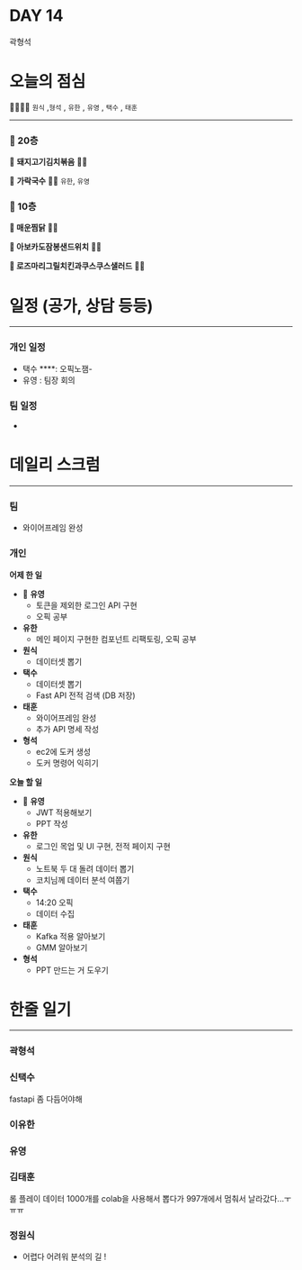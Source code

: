 # DAY 14

곽형석 

# 오늘의 점심

👨‍👩‍👧‍👧   `원식` ,`형석` , `유한` , `유영` , `택수` , `태훈`

---

### 🍲 20층

🥘 ****돼지고기김치볶음**** 👋🏻  

🍜 ****가락국수**** 👋🏻   `유한`, `유영`

### 🥗 10층

**🍱 매운찜닭** 👋🏻 

**🥪 아보카도잠봉샌드위치** 👋🏻 

**🥗 로즈마리그릴치킨과쿠스쿠스샐러드** 👋🏻

# 일정 (공가, 상담 등등)

---

### 개인 일정

- 택수 ****: 오픽노잼-
- 유영 : 팀장 회의

### 팀 일정

- 

# 데일리 스크럼

---

### 팀

- 와이어프레임 완성

### 개인

**어제 한 일**

- 🐰 **유영**
    - 토큰을 제외한 로그인 API 구현
    - 오픽 공부
- **유한**
    - 메인 페이지 구현한 컴포넌트 리팩토링, 오픽 공부
- **원식**
    - 데이터셋 뽑기
- **택수**
    - 데이터셋 뽑기
    - Fast API 전적 검색 (DB 저장)
- **태훈**
    - 와이어프레임 완성
    - 추가 API 명세 작성
- **형석**
    - ec2에 도커 생성
    - 도커 명령어 익히기

**오늘 할 일**

- 🐰 **유영**
    - JWT 적용해보기
    - PPT 작성
- **유한**
    - 로그인 목업 및 UI 구현, 전적 페이지 구현
- **원식**
    - 노트북 두 대 돌려 데이터 뽑기
    - 코치님께 데이터 분석 여쭙기
- **택수**
    - 14:20 오픽
    - 데이터 수집
- **태훈**
    - Kafka 적용 알아보기
    - GMM 알아보기
- **형석**
    - PPT 만드는 거 도우기

# 한줄 일기

---

### 곽형석

### 신택수
fastapi 좀 다듬어야해

### 이유한

### 유영

### 김태훈
롤 플레이 데이터 1000개를 colab을 사용해서 뽑다가 997개에서 멈춰서 날라갔다...ㅜㅠㅠ 

### 정원식
- 어렵다 어려워 분석의 길 !
